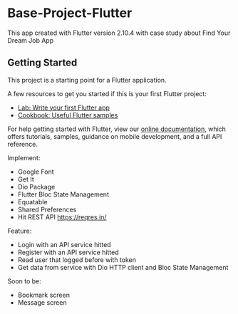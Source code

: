 # Base-Project-Flutter

This app created with Flutter version 2.10.4 with case study about Find Your Dream Job App

## Getting Started

This project is a starting point for a Flutter application.

A few resources to get you started if this is your first Flutter project:

- [Lab: Write your first Flutter app](https://flutter.dev/docs/get-started/codelab)
- [Cookbook: Useful Flutter samples](https://flutter.dev/docs/cookbook)

For help getting started with Flutter, view our
[online documentation](https://flutter.dev/docs), which offers tutorials,
samples, guidance on mobile development, and a full API reference.

Implement:
- Google Font
- Get It
- Dio Package
- Flutter Bloc State Management
- Equatable
- Shared Preferences
- Hit REST API https://reqres.in/

Feature:
- Login with an API service hitted
- Register with an API service hitted
- Read user that logged before with token
- Get data from service with Dio HTTP client and Bloc State Management

Soon to be:
- Bookmark screen
- Message screen
